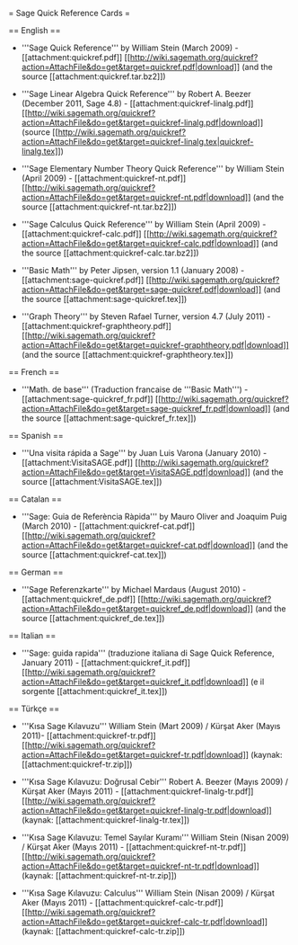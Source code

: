 = Sage Quick Reference Cards =

== English ==

 * '''Sage Quick Reference''' by William Stein (March 2009) - [[attachment:quickref.pdf]] [[http://wiki.sagemath.org/quickref?action=AttachFile&do=get&target=quickref.pdf|download]] (and the source [[attachment:quickref.tar.bz2]])

 * '''Sage Linear Algebra Quick Reference''' by Robert A. Beezer (December 2011, Sage 4.8) - [[attachment:quickref-linalg.pdf]] [[http://wiki.sagemath.org/quickref?action=AttachFile&do=get&target=quickref-linalg.pdf|download]] (source [[http://wiki.sagemath.org/quickref?action=AttachFile&do=get&target=quickref-linalg.tex|quickref-linalg.tex]])

 * '''Sage Elementary Number Theory Quick Reference''' by William Stein (April 2009) - [[attachment:quickref-nt.pdf]] [[http://wiki.sagemath.org/quickref?action=AttachFile&do=get&target=quickref-nt.pdf|download]] (and the source [[attachment:quickref-nt.tar.bz2]])

 * '''Sage Calculus Quick Reference''' by William Stein (April 2009) - [[attachment:quickref-calc.pdf]] [[http://wiki.sagemath.org/quickref?action=AttachFile&do=get&target=quickref-calc.pdf|download]] (and the source [[attachment:quickref-calc.tar.bz2]])

 * '''Basic Math''' by Peter Jipsen, version 1.1 (January 2008) - [[attachment:sage-quickref.pdf]] [[http://wiki.sagemath.org/quickref?action=AttachFile&do=get&target=sage-quickref.pdf|download]] (and the source [[attachment:sage-quickref.tex]])

 * '''Graph Theory''' by Steven Rafael Turner, version 4.7 (July 2011) - [[attachment:quickref-graphtheory.pdf]] [[http://wiki.sagemath.org/quickref?action=AttachFile&do=get&target=quickref-graphtheory.pdf|download]] (and the source [[attachment:quickref-graphtheory.tex]])

== French ==

 * '''Math. de base''' (Traduction francaise de '''Basic Math''') - [[attachment:sage-quickref_fr.pdf]] [[http://wiki.sagemath.org/quickref?action=AttachFile&do=get&target=sage-quickref_fr.pdf|download]] (and the source [[attachment:sage-quickref_fr.tex]])

== Spanish ==

 * '''Una visita rápida a Sage''' by Juan Luis Varona (January 2010) - [[attachment:VisitaSAGE.pdf]] [[http://wiki.sagemath.org/quickref?action=AttachFile&do=get&target=VisitaSAGE.pdf|download]] (and the source [[attachment:VisitaSAGE.tex]])

== Catalan ==

 * '''Sage: Guia de Referència Ràpida''' by Mauro Oliver and Joaquim Puig (March 2010) - [[attachment:quickref-cat.pdf]] [[http://wiki.sagemath.org/quickref?action=AttachFile&do=get&target=quickref-cat.pdf|download]] (and the source [[attachment:quickref-cat.tex]])

== German ==

 * '''Sage Referenzkarte''' by Michael Mardaus (August 2010) - [[attachment:quickref_de.pdf]] [[http://wiki.sagemath.org/quickref?action=AttachFile&do=get&target=quickref_de.pdf|download]] (and the source [[attachment:quickref_de.tex]])

== Italian ==
 * '''Sage: guida rapida''' (traduzione italiana di Sage Quick Reference, January 2011) - [[attachment:quickref_it.pdf]] [[http://wiki.sagemath.org/quickref?action=AttachFile&do=get&target=quickref_it.pdf|download]] (e il sorgente [[attachment:quickref_it.tex]])


== Türkçe ==


 * '''Kısa Sage Kılavuzu'''  William Stein (Mart 2009) / Kürşat Aker (Mayıs 2011)- [[attachment:quickref-tr.pdf]] [[http://wiki.sagemath.org/quickref?action=AttachFile&do=get&target=quickref-tr.pdf|download]] (kaynak: [[attachment:quickref-tr.zip]])

 * '''Kısa Sage Kılavuzu: Doğrusal Cebir‎'''  Robert A. Beezer (Mayıs 2009) / Kürşat Aker (Mayıs 2011) - [[attachment:quickref-linalg-tr.pdf]] [[http://wiki.sagemath.org/quickref?action=AttachFile&do=get&target=quickref-linalg-tr.pdf|download]] (kaynak: [[attachment:quickref-linalg-tr.tex]])

 * '''Kısa Sage Kılavuzu: Temel Sayılar Kuramı''' William Stein (Nisan 2009) / Kürşat Aker (Mayıs 2011) - [[attachment:quickref-nt-tr.pdf]] [[http://wiki.sagemath.org/quickref?action=AttachFile&do=get&target=quickref-nt-tr.pdf|download]] (kaynak: [[attachment:quickref-nt-tr.zip]])

 * '''Kısa Sage Kılavuzu: Calculus''' William Stein (Nisan 2009) / Kürşat Aker (Mayıs 2011) - [[attachment:quickref-calc-tr.pdf]] [[http://wiki.sagemath.org/quickref?action=AttachFile&do=get&target=quickref-calc-tr.pdf|download]] (kaynak: [[attachment:quickref-calc-tr.zip]])
